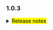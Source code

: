 <!--
 Licensed to the Apache Software Foundation (ASF) under one or more
 contributor license agreements.  See the NOTICE file distributed with
 this work for additional information regarding copyright ownership.
 The ASF licenses this file to You under the Apache License, Version 2.0
 (the "License"); you may not use this file except in compliance with
 the License.  You may obtain a copy of the License at

     http://www.apache.org/licenses/LICENSE-2.0

 Unless required by applicable law or agreed to in writing, software
 distributed under the License is distributed on an "AS IS" BASIS,
 WITHOUT WARRANTIES OR CONDITIONS OF ANY KIND, either express or implied.
 See the License for the specific language governing permissions and
 limitations under the License.
 -->

### 1.0.3

<details>	
  <summary><mark>Release notes</mark></summary>

  ### Seata-go 1.0.3

  Seata-go 1.0.3 Released.	

  Seata-go is an easy-to-use, high-performance, open source distributed transaction solution.

  The version is updated as follows:	

### feature：

- [[#380](https://github.com/seata/seata-go/pull/380)] support xa mysql connection
- [[#383](https://github.com/seata/seata-go/pull/383)] support read tcc fence configuration file 
- [[#389](https://github.com/seata/seata-go/pull/389)] add the transaction id of xa mode
- [[#398](https://github.com/seata/seata-go/pull/398)] support read TM configuration file
- [[#399](https://github.com/seata/seata-go/pull/399)] support read getty configuration file
- [[#405](https://github.com/seata/seata-go/pull/405)] support at mode insert on duplicate sql parsing
- [[#406](https://github.com/seata/seata-go/pull/406)] support read transport configuration file
- [[#410](https://github.com/seata/seata-go/pull/410)] support read undo log configuration file
- [[#411](https://github.com/seata/seata-go/pull/411)] use tm's profile properties in the project
- [[#412](https://github.com/seata/seata-go/pull/412)] support read rm configuration file
- [[#412](https://github.com/seata/seata-go/pull/412)] support read service configuration file
- [[#419](https://github.com/seata/seata-go/pull/419)] use undo-log's profile properties in the project

### bugfix：

- [[#387](https://github.com/seata/seata-go/pull/387)] fix loop recursion problem in OpenConnector
- [[#401](https://github.com/seata/seata-go/pull/401)] fix branch register process
- [[#418](https://github.com/seata/seata-go/pull/418)] fix the configuration file problem of undo log
- [[#423](https://github.com/seata/seata-go/pull/423)] fix getty initialization failure
- [[#424](https://github.com/seata/seata-go/pull/424)] fix getty initialization failure
- [[#429](https://github.com/seata/seata-go/pull/429)] fix the problem of execution failure in at mode

### optimize:

- [[#366](https://github.com/seata/seata-go/pull/366)] add data check before rollbeck
- [[#367](https://github.com/seata/seata-go/pull/367)] simplify to make codes more readable
- [[#369](https://github.com/seata/seata-go/pull/369)] remove unless function
- [[#385](https://github.com/seata/seata-go/pull/385)] optimize the SQL used in AT sample
- [[#388](https://github.com/seata/seata-go/pull/388)] optimize comments and dead code
- [[#390](https://github.com/seata/seata-go/pull/390)] optime rm init
- [[#392](https://github.com/seata/seata-go/pull/392)] optimize code style
- [[#394](https://github.com/seata/seata-go/pull/394)] optimize at mode base executor
- [[#400](https://github.com/seata/seata-go/pull/400)] optime protocol init
- [[#408](https://github.com/seata/seata-go/pull/408)] optime log init
- [[#409](https://github.com/seata/seata-go/pull/409)] refactor logic of delete and insert sql in at mode
- [[#414](https://github.com/seata/seata-go/pull/414)] rename unit test file
- [[#422](https://github.com/seata/seata-go/pull/422)] remove unused config code

### test:

### doc:
- [[#417](https://github.com/seata/seata-go/pull/417)] optiomize readme file

### contributors:

Thanks to these contributors for their code commits. Please report an unintended omission.  

- [AlexStocks](https://github.com/AlexStocks)
- [luky116](https://github.com/luky116)
- [georgehao](https://github.com/georgehao)
- [lxfeng1997](https://github.com/lxfeng1997)
- [106umao](https://github.com/106umao)
- [liiibpm](https://github.com/liiibpm)
- [wang1309](https://github.com/wang1309)
- [iSuperCoder](https://github.com/iSuperCoder)
- [jasondeng1997](https://github.com/jasondeng1997)
- [Charlie17Li](https://github.com/Charlie17Li)
- [Code-Fight](https://github.com/Code-Fight)
- [Kirhaku](https://github.com/Kirhaku)

Also, we receive many valuable issues, questions and advices from our community. Thanks all.

</detail>